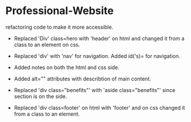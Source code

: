 # Professional-Website
refactoring code to make it more accessible.

* Replaced 'Div' class=hero with 'header' on html and changed it from a class to an element on css.

* Replaced 'div' with 'nav' for navigation. Added id('s)= for navigation.

* Added notes on both the html and css side.

* Added alt="" attributes with describtion of main content.

* Replaced 'div class="benefits"' with 'aside class="benefits"' since section is on the side.

* Replaced 'div class=footer' on html with 'footer' and on css changed it from a class to an element.
